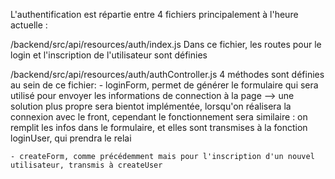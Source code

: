 L'authentification est répartie entre 4 fichiers principalement à l'heure actuelle :

/backend/src/api/resources/auth/index.js
Dans ce fichier, les routes pour le login et l'inscription de l'utilisateur sont définies

/backend/src/api/resources/auth/authController.js
4 méthodes sont définies au sein de ce fichier:
    - loginForm, permet de générer le formulaire qui sera utilisé pour envoyer les informations de connection à la page --> une solution plus
    propre sera bientot implémentée, lorsqu'on réalisera la connexion avec le front, cependant le fonctionnement sera similaire : on remplit les infos dans le formulaire, et elles sont transmises à la fonction loginUser, qui prendra le relai

    - createForm, comme précédemment mais pour l'inscription d'un nouvel utilisateur, transmis à createUser

    